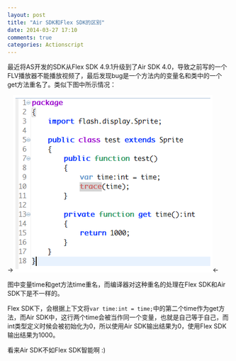 ```yaml
---
layout: post
title: "Air SDK和Flex SDK的区别"
date: 2014-03-27 17:10
comments: true
categories: Actionscript
---
```


最近将AS开发的SDK从Flex SDK 4.9.1升级到了Air SDK 4.0，导致之前写的一个FLV播放器不能播放视频了，最后发现bug是一个方法内的变量名和类中的一个get方法重名了。类似下图中所示情况：

->![Alt text](/upload/air-and-flex-sdk.png)<-

图中变量time和get方法time重名，而编译器对这种重名的处理在Flex SDK和Air SDK下是不一样的。

Flex SDK下，会根据上下文将```var time:int = time;```中的第二个time作为get方法，而Air SDK中，这行两个time会被当作同一个变量，也就是自己等于自己，而int类型定义时候会被初始化为0，所以使用Air SDK输出结果为0，使用Flex SDK输出结果为1000。

看来Air SDK不如Flex SDK智能啊 :)